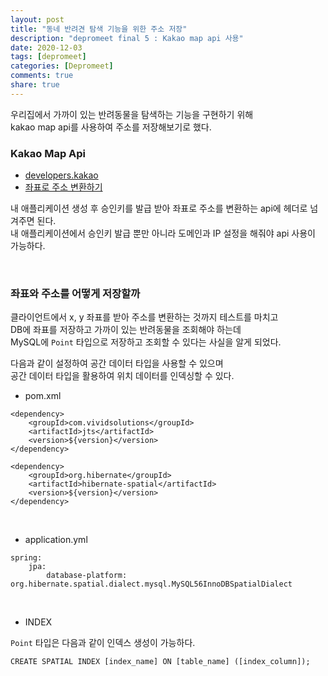 ```yaml
---
layout: post
title: "동네 반려견 탐색 기능을 위한 주소 저장"  
description: "depromeet final 5 : Kakao map api 사용"
date: 2020-12-03
tags: [depromeet]
categories: [Depromeet]
comments: true
share: true
---
```


우리집에서 가까이 있는 반려동물을 탐색하는 기능을 구현하기 위해   
kakao map api를 사용하여 주소를 저장해보기로 했다.     


### Kakao Map Api   

- [developers.kakao](https://developers.kakao.com/)          
- [좌표로 주소 변환하기](https://developers.kakao.com/tool/rest-api/open/get/v2-local-geo-coord2address.%7Bformat%7D)   

내 애플리케이션 생성 후 승인키를 발급 받아 좌표로 주소를 변환하는 api에 헤더로 넘겨주면 된다.   
내 애플리케이션에서 승인키 발급 뿐만 아니라 도메인과 IP 설정을 해줘야 api 사용이 가능하다.   

<br />           

### 좌표와 주소를 어떻게 저장할까   

클라이언트에서 x, y 좌표를 받아 주소를 변환하는 것까지 테스트를 마치고   
DB에 좌표를 저장하고 가까이 있는 반려동물을 조회해야 하는데   
MySQL에 `Point` 타입으로 저장하고 조회할 수 있다는 사실을 알게 되었다.     

다음과 같이 설정하여 공간 데이터 타입을 사용할 수 있으며     
공간 데이터 타입을 활용하여 위치 데이터를 인덱싱할 수 있다.     


- pom.xml     
             
```     
<dependency>
    <groupId>com.vividsolutions</groupId>
    <artifactId>jts</artifactId>
    <version>${version}</version>
</dependency>

<dependency>
    <groupId>org.hibernate</groupId>
    <artifactId>hibernate-spatial</artifactId>
    <version>${version}</version>
</dependency>
```

<br />         

- application.yml      
      
```      
spring:  
    jpa:  
        database-platform: org.hibernate.spatial.dialect.mysql.MySQL56InnoDBSpatialDialect  
```  

<br />         

- INDEX  

`Point` 타입은 다음과 같이 인덱스 생성이 가능하다.     

```  
CREATE SPATIAL INDEX [index_name] ON [table_name] ([index_column]);  
``` 

<br />         